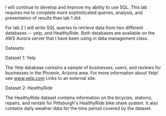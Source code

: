I will continue to develop and improve my ability to use SQL. 
This lab requires me to complete more sophisticated queries, analysis, and presentation of results than lab 1 did. 

For lab 2 I will write SQL queries to retrieve data from two different databases -- yelp, and HealthyRide. 
Both databases are available on the AWS Aurora server that I have been using in data management class. 

Datasets:

Dataset 1: Yelp

The Yelp database contains a sample of businesses, users, and reviews for businesses in the Phoenix, Arizona area. For more information about Yelp! see www.yelp.com Links to an external site. 
 

Dataset 2: HealthyRide

The HealthyRide dataset contains information on the bicycles, stations, repairs, and rentals for Pittsburgh's HealthyRide bike share system. It also contains daily weather data for the time period covered by the dataset.



